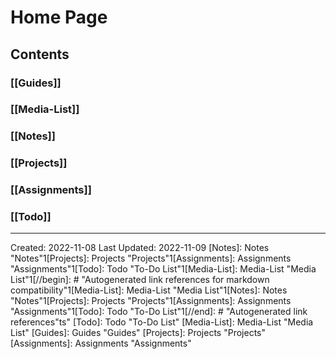 # Home Page

## Contents

### [[Guides]]

### [[Media-List]]

### [[Notes]]

### [[Projects]]

### [[Assignments]]

### [[Todo]]

---
Created: 2022-11-08
Last Updated: 2022-11-09
[Notes]: Notes "Notes"1[Projects]: Projects "Projects"1[Assignments]: Assignments "Assignments"1[Todo]: Todo "To-Do List"1[Media-List]: Media-List "Media List"1[//begin]: # "Autogenerated link references for markdown compatibility"1[Media-List]: Media-List "Media List"1[Notes]: Notes "Notes"1[Projects]: Projects "Projects"1[Assignments]: Assignments "Assignments"1[Todo]: Todo "To-Do List"1[//end]: # "Autogenerated link references"ts"
[Todo]: Todo "To-Do List"
[Media-List]: Media-List "Media List"
[Guides]: Guides "Guides"
[Projects]: Projects "Projects"
[Assignments]: Assignments "Assignments"
